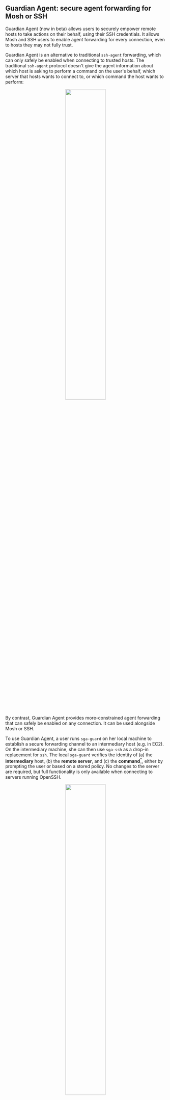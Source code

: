 ## Guardian Agent: secure agent forwarding for Mosh or SSH

Guardian Agent (now in beta) allows users to securely empower remote
hosts to take actions on their behalf, using their SSH credentials. It
allows Mosh and SSH users to enable agent forwarding for every
connection, even to hosts they may not fully trust.

Guardian Agent is an alternative to traditional `ssh-agent`
forwarding, which can only safely be enabled when connecting to
trusted hosts. The traditional `ssh-agent` protocol doesn't give
the agent information about which host is asking to perform a command
on the user's behalf, which server that hosts wants to connect to,
or which command the host wants to perform:


<p align="center">
<img src="doc/ssh-askpass-default.svg" width="50%">
</p>

By contrast, Guardian Agent provides more-constrained agent forwarding
that can safely be enabled on any connection. It can be used
alongside Mosh or SSH.

To use Guardian Agent, a user runs `sga-guard` on her local machine to establish
a secure forwarding channel to an intermediary host (e.g. in EC2). On
the intermediary machine, she can then use `sga-ssh` as a drop-in
replacement for `ssh`. The local `sga-guard` verifies the identity of
(a) the **intermediary** host, (b) the **remote server**, and (c) the
**command**[<sup>*</sup>](#command-verification), either by prompting
the user or based on a stored policy. No changes to the server are
required, but full functionality is only available when connecting to
servers running OpenSSH.

<p align="center">
<img src="doc/ssh-askpass-sga.svg" width="50%">
</p>

Based on feedback to this beta/prototype, we may incorporate the techniques behind Guardian Agent more deeply into [Mosh](https://mosh.org).

## How does Guardian Agent work?

Guardian Agent allows an **SSH client** (`sga-ssh`), running on a
partially trusted machine, to request the **SSH agent** (`sga-guard`),
running on a trusted machine, to execute commands on an **SSH server**
(e.g., GitLab), such that the identity of the server as well as the
SSH session command can be verified by the SSH agent, with the
server's own code unaltered.

The scheme works by first having `sga-ssh` (on the intermediary host)
request that the user's agent allow it to run a particular command on
a particular server. The user approves or denies the request, or the request
is auto-approved according to a pre-existing policy. (These policies are stored
in the `~/.ssh/sga_policy` file.)

If approved, `sga-ssh` then establishes a TCP connection to the
server, and securely tunnels it back to `sga-guard`. `sga-guard` then
establishes an end-to-end authenticated SSH connection directly with
the server, over the forwarded TCP connection. The local machine
allows the delegate to issue the approved command, and then to
``lock'' the session by using the `no-more-sessions` request, so that
no more commands may be issued on this connection.

After the session is locked, `sga-guard` allows `sga-ssh` to rekey the
session, taking over in the middle of the connection, and reusing the
existing TCP connection to the server. From this point, `sga-ssh` can complete the operation, with data flowing directly between the intermediary and the server (as in traditional `ssh-agent` forwarding).

For more, please read our <a href="doc/hotnets17.pdf">research
paper</a> or the detailed [design document](doc/design.md).

<p align="center">
Research paper (to appear at ACM HotNets 2017)
<br>
<a href="doc/hotnets17.pdf">
<img src="doc/paper-page1.svg" alt="Paper" width="40%" align="middle" display="block">
</a>
</p>

## Installation

**Warning: this tool is in beta and is intended as a technology prototype. It was first released in October 2017.
Feedback is greatly appreciated, but please use at your own risk.**

Using Guardian Agent requires installation **both on your local machine** (the
one with your SSH private keys) and on each of the **intermediary machines** you
want to securely forward `ssh-agent` to (the machines on which you want to run an
SSH client without having the keys on them). **No installation is required on the
server side.**

<details><summary>Ubuntu installation</summary><p>

```
sudo apt-get install openssh-client autossh ssh-askpass
curl -L https://api.github.com/repos/StanfordSNR/guardian-agent/releases/latest | grep browser_download_url | grep 'linux' | cut -d'"' -f 4 | xargs curl -Ls | tar xzv
sudo cp sga_linux_amd64/* /usr/local/bin
```

</p>
</details>

<details><summary>macOS installation</summary><p>

```
brew install autossh ssh-askpass
curl -L https://api.github.com/repos/StanfordSNR/guardian-agent/releases/latest | grep browser_download_url | grep 'darwin' | cut -d'"' -f 4 | xargs curl -L | tar xzv
sudo cp sga_darwin_amd64/* /usr/local/bin
```

</p>
</details>
</p>
</details>
<details><summary>Other</summary><p>

1. Install the following dependencies: OpenSSH client, autossh, ssh-askpass.
2. Obtain the [latest
   release](https://github.com/StanfordSNR/guardian-agent/releases/latest) for
   your platform. Alternatively, you may opt to [build from source](#building-from-source).
3. Extract the executables (`sga-guard`, `sga-guard-bin`, `sga-ssh`, and
   `sga-stub`) from the tarball to a **directory in the user's PATH**.

</p>
</details>


## Basic Usage

Make sure Guardian Agent is installed on both your local and intermediary machine.

### On your local machine
Start guarded agent forwarding to the intermediary machine:

```
[local]$ sga-guard <intermediary>
```  

You should then expect to see the following message:
```
[local]$ sga-guard aws-ubu
Connecting to aws-ubu to set up forwarding...
Forwarding to aws-ubu setup successfully. Waiting for incoming requests...
```

Guarded agent forwarding is now enabled on the intermediary.

### On the intermediary
Connect to the intermediary (e.g., using standard ssh or mosh). 
[Install](#installation) guardian-agent.
To enable several common tools (scp, git, rsync, mosh) to use the guardian agent instead of the default
`ssh` program:
```
[intermediary]$ source sga-env.sh
```
You can also add this line to your `~/.bashrc`/`~.zshrc`/... file on the intermediary hosts.

You can then use `git`, `scp`, `rsync`, `mosh` as you would normally do.

```
[intermediary]$ git clone git@github.com:user/repo
...
[intermediary]$ scp foo.txt remote-host:Documents/foo.txt
...
```


You can also use `sga-ssh` as a drop-in replacement to an ssh client:

```
[intermediary]$ sga-ssh <server> [command]
```


## Advanced Usage

### Command verification

Command verification requires the server to support the `no-more-sessions`
extension. This extension is present on OpenSSH servers, but
unfortunately not implemented on other SSH servers (including GitHub, which uses `libssh`). When
executing a command on a server that does not support this extension, only the
identity of the intermediary and the identity of the server can be constrained and verified by the agent
(but not the contents of the command).

### Prompt types

Guardian Agent supports two types of interactive prompts: graphical and
terminal-based. The graphical prompt requires the `DISPLAY` environment variable
to be set to the appropriate X11 server.  
If running in a terminal-only session (in which the `DISPLAY` environment
variable is not set), a textual prompt will be used instead.

### Customizing the SSH command

When using `sga-guard`, the default SSH client on the local machine is used to
set up the connection. This requires `ssh` to be found in the user's `PATH`. To
specify an alternative SSH client or specifying additional argument to the
client, use the `--ssh` command-line flag.

### Stub location

If the `sga-stub` is not installed in the user's `PATH` on the intermediary
machine, its location must be specified when setting up secure agent forwarding
from the local machine:

```
[local]$ sga-guard --stub=<PATH-TO-STUB> <intermediary>
```
## Building from Source
1. [Install go 1.8+](https://golang.org/doc/install)
2. Get and build the sources:
```
go get github.com/StanfordSNR/guardian-agent/...
```
3. Copy the built binaries (`sga-guard-bin`, `sga-ssh`, and `sga-stub`) from `$GOPATH/bin` to a directory in the user's PATH.
4. Copy the scripts `$GOPATH/src/github.com/StanfordSNR/guardian-agent/scripts/sga-guard` and `$GOPATH/src/github.com/StanfordSNR/guardian-agent/scripts/sga-env.sh` to a directory in the user's PATH.

## Troubleshooting

In case of [unexpected behavior](https://en.wikipedia.org/wiki/Bug_(software)), please consider opening an issue in our [issue tracker](https://github.com/StanfordSNR/guardian-agent/issues).
We'd also greatly appreciate if you could run the tool in debug mode by setting the `--debug` and `--logfile=<LOG-FILE>` flags and attach the log file to the issue.

## FAQ

Q: Is `ssh-agent` forwarding really insecure? What is the point of Guardian Agent?

A: The ssh(1) man page warns that "Agent forwarding should be enabled with caution," because
the `ssh-agent` protocol does not allow the agent to verify (a) which intermediary machine is making the request, (b)
which remote server the intermediary wants to authenticate to, or (c) what command the
intermediary plans to run on the remote server. The agent signs a blank check---
an opaque challenge from an unknown server that will allow the intermediary to execute
any sequence of commands on the user's behalf.

As a result, ssh-agent forwarding can be used safely only when the
user trusts the remote host.  Several
[commentators](https://heipei.github.io/2015/02/26/SSH-Agent-Forwarding-considered-harmful/)
[have](https://news.ycombinator.com/item?id=9425805)
[noted](https://lyte.id.au/2012/03/19/ssh-agent-forwarding-is-a-bug/)
that this creates risks that may not be widely appreciated.

Guardian Agent is a prototype of a system for secure agent forwarding
that could safely be enabled on every outgoing connection, because the local agent can
verify and enforce security policies regarding who wants to do what to whom.

Q: What's the exact attack scenario where I could get burned with traditional `ssh-agent` forwarding?

A: A compromised or malevolent intermediary can send rogue challenges and
use the user's identity to authenticate to other servers or to run
unauthorized commands. A user that enables ssh-agent forwarding will be
asked yes or no on signing "something," and may think she is allowing an
EC2 machine to run "git push" to GitHub. Unbeknownst to the user, she is allowing a
different machine (that she is also logged in to) to connect to
some other sensitive server that she has permissions on and do something evil.

<p align="center">
<img src="doc/badflow2.png" alt="Example" width="70%" align="middle" display="block">
</p>

Q: What if I only use `ssh-agent` forwarding when I SSH to intermediaries that I trust?

A: If the user trusts the software and system administrators on the
intermediary host, it is probably fine to use ssh-agent forwarding
as it exists today. However, with this level of trust, it may also be
fine to simply place a private key on the intermediary's hard drive.
Guardian Agent is a prototype of an approach that could safely be enabled
by default.

Q: Can I use Guardian Agent to constrain an intermediary to only pull from (or only push to) a limited
set of remote Git repositories?

A: Yes, if the remote Git server is running an SSH server (such as OpenSSH) that supports the `no-more-sessions` extension. (The name of the repository, and the difference between pulling and pushing,
are both represented in the command.) Among popular Git-hosting services that we
are aware of, currently only GitLab
appears to support this currently. GitHub and Bitbucket use other SSH implementations and
do not allow Guardian Agent to constrain the intermediary to only push or pull from certain
repositories.

Q: Is Guardian Agent secure?

A: Guardian Agent is a beta that was first released for beta testing in October 2017.
It has not accumulated enough testing and scrutiny to make claims that the implementation is
bulletproof.

Q: What language is Guardian Agent written in?

A: Go! Guardian Agent is a beta intended to solicit feedback from the community,
especially with regards to the basic design of a secure protocol
that works with unmodified remote SSH servers. We found Go and the Go SSH library to be helpful
in prototyping this tool.

Q: What is the connection to Mosh (mobile shell)?

A: Many Mosh users have <a
href="https://github.com/mobile-shell/mosh/issues/120">asked for
ssh-agent forwarding support</a>. Guardian Agent was developed by some of the Mosh developers
and can be used with Mosh today. Based on feedback to this prototype, we may integrate Guardian
Agent more fully into Mosh as a system for secure ssh-agent forwarding that is safe enough
to leave on by default.

Q: Who wrote Guardian Agent?

A: Guardian Agent was developed by students and faculty in the
Stanford University Department of Computer Science (Dima Kogan and
Henri Stern, advised by Keith Winstein and David Mazières).

Q: Where should I send feedback?

A: Please file an issue on GitHub.

Q: Where can I read more about how Guardian Agent works?

A: Please read our <a href="doc/hotnets17.pdf">research
paper</a> or the detailed [design document](doc/design.md).
